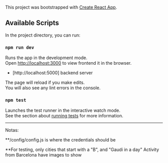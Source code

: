 This project was bootstrapped with [Create React App](https://github.com/facebook/create-react-app).


## Available Scripts

In the project directory, you can run:

### `npm run dev`

Runs the app in the development mode.<br />
Open [http://localhost:3000](http://localhost:3000) to view frontend it in the browser.
- [http://localhost:5000] backend server

The page will reload if you make edits.<br />
You will also see any lint errors in the console.

### `npm test`

Launches the test runner in the interactive watch mode.<br />
See the section about [running tests](https://facebook.github.io/create-react-app/docs/running-tests) for more information.

----
Notas:

**/config/config.js is where the credentials should be

**For testing, only cities that start with a "B", and "Gaudi in a day" Activity from Barcelona have images to show  



